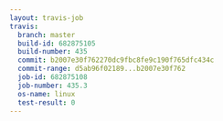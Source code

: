 ```yaml
---
layout: travis-job
travis:
  branch: master
  build-id: 682875105
  build-number: 435
  commit: b2007e30f762270dc9fbc8fe9c190f765dfc434c
  commit-range: d5ab96f02189...b2007e30f762
  job-id: 682875108
  job-number: 435.3
  os-name: linux
  test-result: 0
---
```

